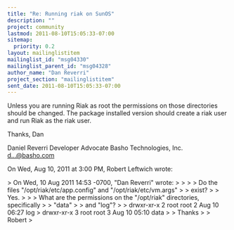```yaml
---
title: "Re: Running riak on SunOS"
description: ""
project: community
lastmod: 2011-08-10T15:05:33-07:00
sitemap:
  priority: 0.2
layout: mailinglistitem
mailinglist_id: "msg04330"
mailinglist_parent_id: "msg04328"
author_name: "Dan Reverri"
project_section: "mailinglistitem"
sent_date: 2011-08-10T15:05:33-07:00
---
```



Unless you are running Riak as root the permissions on those directories
should be changed. The package installed version should create a riak user
and run Riak as the riak user.

Thanks,
Dan

Daniel Reverri
Developer Advocate
Basho Technologies, Inc.
d...@basho.com


On Wed, Aug 10, 2011 at 3:00 PM, Robert Leftwich wrote:

&gt; On Wed, 10 Aug 2011 14:53 -0700, "Dan Reverri"  wrote:
&gt; &gt;
&gt; &gt; Do the files "/opt/riak/etc/app.config" and "/opt/riak/etc/vm.args"
&gt; &gt; exist?
&gt;
&gt; Yes.
&gt;
&gt; &gt; What are the permissions on the "/opt/riak" directories, specifically
&gt; &gt; "data"
&gt; &gt; and "log"?
&gt;
&gt; drwxr-xr-x 2 root root 2 Aug 10 06:27 log
&gt; drwxr-xr-x 3 root root 3 Aug 10 05:10 data
&gt;
&gt; Thanks
&gt;
&gt; Robert
&gt;

